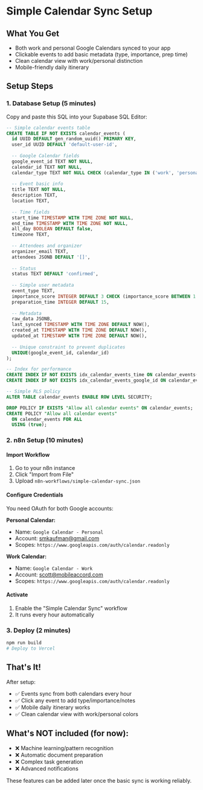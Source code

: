 # Simple Calendar Sync Setup

## What You Get
- Both work and personal Google Calendars synced to your app
- Clickable events to add basic metadata (type, importance, prep time)
- Clean calendar view with work/personal distinction
- Mobile-friendly daily itinerary

## Setup Steps

### 1. Database Setup (5 minutes)
Copy and paste this SQL into your Supabase SQL Editor:

```sql
-- Simple calendar events table
CREATE TABLE IF NOT EXISTS calendar_events (
  id UUID DEFAULT gen_random_uuid() PRIMARY KEY,
  user_id UUID DEFAULT 'default-user-id',
  
  -- Google Calendar fields
  google_event_id TEXT NOT NULL,
  calendar_id TEXT NOT NULL,
  calendar_type TEXT NOT NULL CHECK (calendar_type IN ('work', 'personal')),
  
  -- Event basic info
  title TEXT NOT NULL,
  description TEXT,
  location TEXT,
  
  -- Time fields
  start_time TIMESTAMP WITH TIME ZONE NOT NULL,
  end_time TIMESTAMP WITH TIME ZONE NOT NULL,
  all_day BOOLEAN DEFAULT false,
  timezone TEXT,
  
  -- Attendees and organizer
  organizer_email TEXT,
  attendees JSONB DEFAULT '[]',
  
  -- Status
  status TEXT DEFAULT 'confirmed',
  
  -- Simple user metadata
  event_type TEXT,
  importance_score INTEGER DEFAULT 3 CHECK (importance_score BETWEEN 1 AND 5),
  preparation_time INTEGER DEFAULT 15,
  
  -- Metadata
  raw_data JSONB,
  last_synced TIMESTAMP WITH TIME ZONE DEFAULT NOW(),
  created_at TIMESTAMP WITH TIME ZONE DEFAULT NOW(),
  updated_at TIMESTAMP WITH TIME ZONE DEFAULT NOW(),
  
  -- Unique constraint to prevent duplicates
  UNIQUE(google_event_id, calendar_id)
);

-- Index for performance
CREATE INDEX IF NOT EXISTS idx_calendar_events_time ON calendar_events(start_time);
CREATE INDEX IF NOT EXISTS idx_calendar_events_google_id ON calendar_events(google_event_id);

-- Simple RLS policy
ALTER TABLE calendar_events ENABLE ROW LEVEL SECURITY;

DROP POLICY IF EXISTS "Allow all calendar events" ON calendar_events;
CREATE POLICY "Allow all calendar events"
  ON calendar_events FOR ALL
  USING (true);
```

### 2. n8n Setup (10 minutes)

#### Import Workflow
1. Go to your n8n instance
2. Click "Import from File"
3. Upload `n8n-workflows/simple-calendar-sync.json`

#### Configure Credentials
You need OAuth for both Google accounts:

**Personal Calendar:**
- Name: `Google Calendar - Personal`
- Account: smkaufman@gmail.com
- Scopes: `https://www.googleapis.com/auth/calendar.readonly`

**Work Calendar:**
- Name: `Google Calendar - Work` 
- Account: scott@mobileaccord.com
- Scopes: `https://www.googleapis.com/auth/calendar.readonly`

#### Activate
1. Enable the "Simple Calendar Sync" workflow
2. It runs every hour automatically

### 3. Deploy (2 minutes)
```bash
npm run build
# Deploy to Vercel
```

## That's It!

After setup:
- ✅ Events sync from both calendars every hour
- ✅ Click any event to add type/importance/notes
- ✅ Mobile daily itinerary works
- ✅ Clean calendar view with work/personal colors

## What's NOT included (for now):
- ❌ Machine learning/pattern recognition
- ❌ Automatic document preparation
- ❌ Complex task generation
- ❌ Advanced notifications

These features can be added later once the basic sync is working reliably.